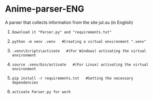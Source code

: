 # Anime-parser-ENG
A parser that collects information from the site jut.su (in English)

1)     Download it "Parser.py" and "requirements.txt"
2)     python -m venv .venv   #Creating a virtual environment ".venv"

3)     .venv\Scripts\activate   #(For Windows) activating the virtual environment
3)     source .venv/bin/activate   #(For Linux) activating the virtual environment

4)     pip install -r requirements.txt   #Setting the necessary dependencies

5)     activate Parser.py for work
